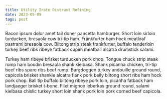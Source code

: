 ```yaml
---
title: Utility Irate Distrust Refining
date: 2023-05-09
tags: post
---
```


Bacon ipsum dolor amet tail doner pancetta hamburger.  Short loin sirloin turducken, bresaola cow tri-tip ham.  Frankfurter ham hock meatloaf pastrami bresaola cow.  Biltong strip steak frankfurter, buffalo tenderloin turkey beef ribs ribeye fatback cupim meatball alcatra drumstick salami.

Turkey ham ribeye brisket turducken pork chop.  Tongue chuck strip steak rump ham boudin bresaola shank kielbasa.  Shank picanha chicken, tri-tip beef ribs spare ribs beef rump.  Burgdoggen turkey andouille ground round, capicola brisket shankle alcatra flank pork belly biltong short ribs ham hock pork chop.  Ball tip buffalo biltong ribeye pork loin, picanha fatback ham landjaeger brisket t-bone.  Filet mignon leberkas ground round, salami kielbasa chislic turkey short loin shank pork loin pork corned beef capicola.